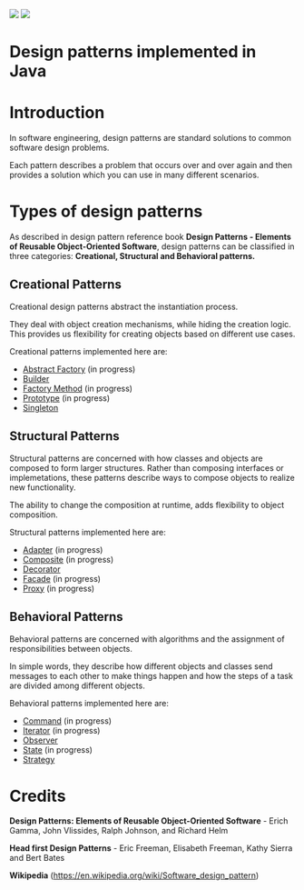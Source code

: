 <a href="https://travis-ci.org/gentaliti/javadesignpatterns"><img src="https://travis-ci.org/gentaliti/javadesignpatterns.svg?branch=master"/></a>
<a href="https://sonarcloud.io/dashboard/index/com.gentaliti%3Ajava-design-patterns"><img src="https://sonarcloud.io//api/badges/gate?key=com.gentaliti%3Ajava-design-patterns"/></a>


# Design patterns implemented in Java 

# Introduction
In software engineering, design patterns are standard solutions to common software design problems.

Each pattern describes a problem that occurs over and over again and then provides a solution which you can use in many different scenarios.

# Types of design patterns

As described in design pattern reference book <b>Design Patterns - Elements of Reusable Object-Oriented Software</b>, design patterns can be classified in three categories: <b>Creational, Structural and Behavioral patterns.</b>

## Creational Patterns
Creational design patterns abstract the instantiation process. 

They deal with object creation mechanisms, while hiding the creation logic. This provides us flexibility for creating objects based on different use cases.

Creational patterns implemented here are:
- [Abstract Factory](https://github.com/gentaliti/javadesignpatterns/tree/master/factory) (in progress)
- [Builder](https://github.com/gentaliti/javadesignpatterns/tree/master/builder)
- [Factory Method](https://github.com/gentaliti/javadesignpatterns/tree/master/factory) (in progress)
- [Prototype](https://github.com/gentaliti/javadesignpatterns/tree/master/prototype) (in progress)
- [Singleton](https://github.com/gentaliti/javadesignpatterns/tree/master/singleton) 

## Structural Patterns
Structural patterns are concerned with how classes and objects are composed to form larger structures. Rather than composing interfaces or implemetations, these patterns describe ways to compose objects to realize new functionality.

The ability to change the composition at runtime, adds flexibility to object composition.

Structural patterns implemented here are:
- [Adapter](https://github.com/gentaliti/javadesignpatterns/tree/master/adapter) (in progress)
- [Composite](https://github.com/gentaliti/javadesignpatterns/tree/master/composite) (in progress)
- [Decorator](https://github.com/gentaliti/javadesignpatterns/tree/master/decorator) 
- [Facade](https://github.com/gentaliti/javadesignpatterns/tree/master/facade) (in progress)
- [Proxy](https://github.com/gentaliti/javadesignpatterns/tree/master/proxy) (in progress)

## Behavioral Patterns
Behavioral patterns are concerned with algorithms and the assignment of responsibilities
between objects.

In simple words, they describe how different objects and classes send messages to each other to make things happen and how the steps of a task are divided among different objects.

Behavioral patterns implemented here are:
- [Command](https://github.com/gentaliti/javadesignpatterns/tree/master/command) (in progress)
- [Iterator](https://github.com/gentaliti/javadesignpatterns/tree/master/iterator) (in progress)
- [Observer](https://github.com/gentaliti/javadesignpatterns/tree/master/observer) 
- [State](https://github.com/gentaliti/javadesignpatterns/tree/master/state) (in progress)
- [Strategy](https://github.com/gentaliti/javadesignpatterns/tree/master/strategy) 

# Credits
<b>Design Patterns: Elements of Reusable Object-Oriented Software</b> - Erich Gamma, John Vlissides, Ralph Johnson, and Richard Helm

<b>Head first Design Patterns</b> - Eric Freeman, Elisabeth Freeman, Kathy Sierra and Bert Bates

<b>Wikipedia</b> (https://en.wikipedia.org/wiki/Software_design_pattern) 
